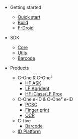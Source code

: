 - Getting started
    - [Quick start](quickstart.md)
    - [Build](build.md)
    - [F-Droid](fdroid.md)

- SDK
    - [Core](core.md)
    - [Utils](utils.md)
    - [Barcode](barcode.md)

- Products
    - C-One & C-One²
        - [HF ASK](ask.md)
        - [LF Agrident](agrident.md)
        - [HF iClass/LF Prox](hid.md)
    - C-One e-ID & C-One² e-ID
        - [PCSC](pcsc.md)
        - [Finger print](fingerprint.md)
        - [OCR](ocr.md)
    - C-five
        - [Barcode](cfive.md)
    - [ID Platform](idplatform.md)
